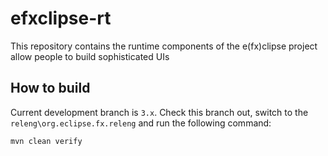 # efxclipse-rt

This repository contains the runtime components of the e(fx)clipse project allow people to build sophisticated UIs

## How to build

Current development branch is `3.x`.
Check this branch out, switch to the `releng\org.eclipse.fx.releng` and run the following command:

```
mvn clean verify
```

